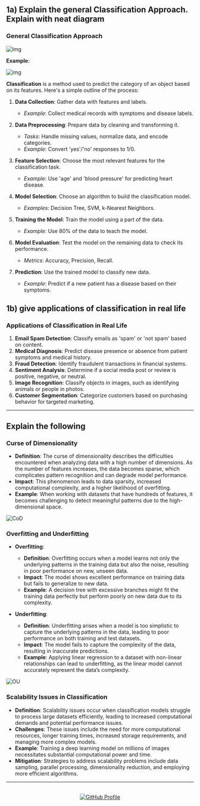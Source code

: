 <!--
  Author: omteja04
  Created on: 10-09-2024 22:07:51
  Description: Unit-3
-->

## 1a) Explain the general Classification Approach. Explain with neat diagram

### General Classification Approach

![Img](https://www.researchgate.net/publication/274393770/figure/fig1/AS:614285579399208@1523468503811/General-approach-for-building-a-classification-model.png)

**Example:**

![img](https://www.researchgate.net/profile/Mohammad-Ashraf-Ottom/publication/323784588/figure/fig4/AS:631597992796197@1527596104393/General-approach-for-building-a-classification-model.png)

**Classification** is a method used to predict the category of an object based on its features. Here's a simple outline of the process:

1. **Data Collection**: Gather data with features and labels.

   - _Example_: Collect medical records with symptoms and disease labels.

2. **Data Preprocessing**: Prepare data by cleaning and transforming it.

   - _Tasks_: Handle missing values, normalize data, and encode categories.
   - _Example_: Convert 'yes'/'no' responses to 1/0.

3. **Feature Selection**: Choose the most relevant features for the classification task.

   - _Example_: Use 'age' and 'blood pressure' for predicting heart disease.

4. **Model Selection**: Choose an algorithm to build the classification model.

   - _Examples_: Decision Tree, SVM, k-Nearest Neighbors.

5. **Training the Model**: Train the model using a part of the data.

   - _Example_: Use 80% of the data to teach the model.

6. **Model Evaluation**: Test the model on the remaining data to check its performance.

   - _Metrics_: Accuracy, Precision, Recall.

7. **Prediction**: Use the trained model to classify new data.
   - _Example_: Predict if a new patient has a disease based on their symptoms.

## 1b) give applications of classification in real life

### Applications of Classification in Real Life

1. **Email Spam Detection**: Classify emails as 'spam' or 'not spam' based on content.
2. **Medical Diagnosis**: Predict disease presence or absence from patient symptoms and medical history.
3. **Fraud Detection**: Identify fraudulent transactions in financial systems.
4. **Sentiment Analysis**: Determine if a social media post or review is positive, negative, or neutral.
5. **Image Recognition**: Classify objects in images, such as identifying animals or people in photos.
6. **Customer Segmentation**: Categorize customers based on purchasing behavior for targeted marketing.

---

## Explain the following

### Curse of Dimensionality

- **Definition**: The curse of dimensionality describes the difficulties encountered when analyzing data with a high number of dimensions. As the number of features increases, the data becomes sparse, which complicates pattern recognition and can degrade model performance.
- **Impact**: This phenomenon leads to data sparsity, increased computational complexity, and a higher likelihood of overfitting.
- **Example**: When working with datasets that have hundreds of features, it becomes challenging to detect meaningful patterns due to the high-dimensional space.

![CoD](https://i.ytimg.com/vi/b_Z3KQ-nhDY/maxresdefault.jpg)

### Overfitting and Underfitting

- **Overfitting**:

  - **Definition**: Overfitting occurs when a model learns not only the underlying patterns in the training data but also the noise, resulting in poor performance on new, unseen data.
  - **Impact**: The model shows excellent performance on training data but fails to generalize to new data.
  - **Example**: A decision tree with excessive branches might fit the training data perfectly but perform poorly on new data due to its complexity.

- **Underfitting**:
  - **Definition**: Underfitting arises when a model is too simplistic to capture the underlying patterns in the data, leading to poor performance on both training and test datasets.
  - **Impact**: The model fails to capture the complexity of the data, resulting in inaccurate predictions.
  - **Example**: Applying linear regression to a dataset with non-linear relationships can lead to underfitting, as the linear model cannot accurately represent the data’s complexity.

![OU](https://builtin.com/sites/www.builtin.com/files/styles/ckeditor_optimize/public/inline-images/national/Curse%2520of%2520Dimensionality%2520overfit%2520vs%2520underfit.png)

### Scalability Issues in Classification

- **Definition**: Scalability issues occur when classification models struggle to process large datasets efficiently, leading to increased computational demands and potential performance issues.
- **Challenges**: These issues include the need for more computational resources, longer training times, increased storage requirements, and managing more complex models.
- **Example**: Training a deep learning model on millions of images necessitates substantial computational power and time.
- **Mitigation**: Strategies to address scalability problems include data sampling, parallel processing, dimensionality reduction, and employing more efficient algorithms.

---

<br>
<div align='center'>
  <a href='https://github.com/omteja04'>
    <img src='https://img.shields.io/badge/GitHub-omteja04-181717?logo=github' alt='GitHub Profile'>
  </a>
</div>
